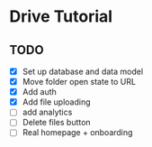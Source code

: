 # Drive Tutorial

## TODO

- [x] Set up database and data model
- [x] Move folder open state to URL
- [x] Add auth
- [x] Add file uploading
- [ ] add analytics
- [ ] Delete files button
- [ ] Real homepage + onboarding
